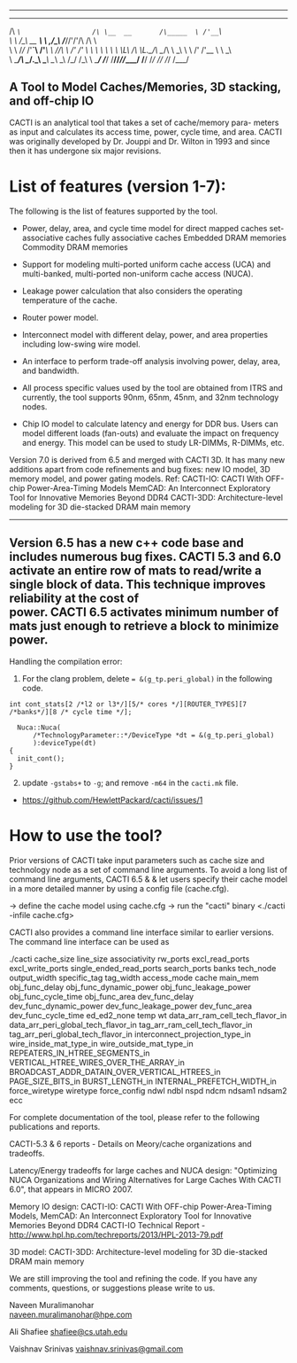 -----------------------------------------------------------


  ____                     __               ________    __     
 /\  _`\                  /\ \__  __       /\_____  \ /'__`\   
 \ \ \/\_\     __      ___\ \ ,_\/\_\      \/___//'/'/\ \/\ \  
  \ \ \/_/_  /'__`\   /'___\ \ \/\/\ \         /' /' \ \ \ \ \ 
   \ \ \L\ \/\ \L\.\_/\ \__/\ \ \_\ \ \      /' /'__  \ \ \_\ \
    \ \____/\ \__/.\_\ \____\\ \__\\ \_\    /\_/ /\_\  \ \____/
     \/___/  \/__/\/_/\/____/ \/__/ \/_/    \//  \/_/   \/___/ 


A Tool to Model Caches/Memories, 3D stacking, and off-chip IO
-----------------------------------------------------------

CACTI is an analytical tool that takes a set of cache/memory para-
meters as input and calculates its access time, power, cycle 
time, and area.
CACTI was originally developed by Dr. Jouppi and Dr. Wilton
in 1993 and since then it has undergone six major 
revisions.

List of features (version 1-7):
===============================
The following is the list of features supported by the tool. 

* Power, delay, area, and cycle time model for 
                  direct mapped caches
                  set-associative caches
                  fully associative caches
                  Embedded DRAM memories
                  Commodity DRAM memories
                  
* Support for modeling multi-ported uniform cache access (UCA)
  and multi-banked, multi-ported non-uniform cache access (NUCA).

* Leakage power calculation that also considers the operating
  temperature of the cache.
  
* Router power model.

* Interconnect model with different delay, power, and area 
  properties including low-swing wire model.

* An interface to perform trade-off analysis involving power, delay,
  area, and bandwidth.

* All process specific values used by the tool are obtained
  from ITRS and currently, the tool supports 90nm, 65nm, 45nm, 
  and 32nm technology nodes.

* Chip IO model to calculate latency and energy for DDR bus. Users can model
  different loads (fan-outs) and evaluate the impact on frequency and energy.
  This model can be used to study LR-DIMMs, R-DIMMs, etc.

Version 7.0 is derived from 6.5 and merged with CACTI 3D. 
It has many new additions apart from code refinements and 
bug fixes: new IO model, 3D memory model, and power gating models.
Ref: CACTI-IO: CACTI With OFF-chip Power-Area-Timing Models
     MemCAD: An Interconnect Exploratory Tool for Innovative Memories Beyond DDR4
     CACTI-3DD: Architecture-level modeling for 3D die-stacked DRAM main memory

--------------------------------------------------------------------------
Version 6.5 has a new c++ code base and includes numerous bug fixes.
CACTI 5.3 and 6.0 activate an entire row of mats to read/write a single
block of data. This technique improves reliability at the cost of  
power. CACTI 6.5 activates minimum number of mats just enough to retrieve 
a block to minimize power.
---------------------------------------------------------------------------

Handling the compilation error:

1. For the clang problem, delete `= &(g_tp.peri_global)` in the following code.

```
int cont_stats[2 /*l2 or l3*/][5/* cores */][ROUTER_TYPES][7 /*banks*/][8 /* cycle time */];

  Nuca::Nuca(
      /*TechnologyParameter::*/DeviceType *dt = &(g_tp.peri_global)
      ):deviceType(dt)
{
  init_cont();
}
```


2. update `-gstabs+` to `-g`; and remove `-m64` in the `cacti.mk` file.
  - https://github.com/HewlettPackard/cacti/issues/1



How to use the tool?
====================
Prior versions of CACTI take input parameters such as cache
size and technology node as a set of command line arguments. 
To avoid a long list of command line arguments, 
CACTI 6.5 & & let users specify their cache model in a more 
detailed manner by using a config file (cache.cfg).

-> define the cache model using cache.cfg
-> run the "cacti" binary <./cacti -infile cache.cfg>

CACTI also provides a command line interface similar to earlier versions. The command line interface can be used as

./cacti  cache_size line_size associativity rw_ports excl_read_ports excl_write_ports 
  single_ended_read_ports search_ports banks tech_node output_width specific_tag tag_width
  access_mode cache main_mem obj_func_delay obj_func_dynamic_power obj_func_leakage_power
  obj_func_cycle_time obj_func_area dev_func_delay dev_func_dynamic_power dev_func_leakage_power
  dev_func_area dev_func_cycle_time ed_ed2_none temp wt data_arr_ram_cell_tech_flavor_in
  data_arr_peri_global_tech_flavor_in tag_arr_ram_cell_tech_flavor_in tag_arr_peri_global_tech_flavor_in
  interconnect_projection_type_in wire_inside_mat_type_in wire_outside_mat_type_in
  REPEATERS_IN_HTREE_SEGMENTS_in VERTICAL_HTREE_WIRES_OVER_THE_ARRAY_in 
  BROADCAST_ADDR_DATAIN_OVER_VERTICAL_HTREES_in PAGE_SIZE_BITS_in BURST_LENGTH_in
  INTERNAL_PREFETCH_WIDTH_in force_wiretype wiretype force_config ndwl ndbl nspd ndcm 
  ndsam1 ndsam2 ecc

For complete documentation of the tool, please refer
to the following publications and reports.

CACTI-5.3 & 6 reports - Details on Meory/cache organizations and tradeoffs.

Latency/Energy tradeoffs for large caches and NUCA design:
  "Optimizing NUCA Organizations and Wiring Alternatives for Large Caches With CACTI 6.0", that appears in MICRO 2007.

Memory IO design:  CACTI-IO: CACTI With OFF-chip Power-Area-Timing Models,
     MemCAD: An Interconnect Exploratory Tool for Innovative Memories Beyond DDR4
     CACTI-IO Technical Report - http://www.hpl.hp.com/techreports/2013/HPL-2013-79.pdf

3D model:
     CACTI-3DD: Architecture-level modeling for 3D die-stacked DRAM main memory

We are still improving the tool and refining the code. If you
have any comments, questions, or suggestions please write to
us.

Naveen Muralimanohar             
naveen.muralimanohar@hpe.com    

Ali Shafiee 
shafiee@cs.utah.edu

Vaishnav Srinivas
vaishnav.srinivas@gmail.com

